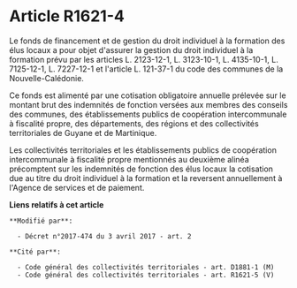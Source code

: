 # Article R1621-4

Le fonds de financement et de gestion du droit individuel à la formation des élus locaux a pour objet d'assurer la gestion du
droit individuel à la formation prévu par les articles L. 2123-12-1, L. 3123-10-1, L. 4135-10-1, L. 7125-12-1, L. 7227-12-1
et l'article L. 121-37-1 du code des communes de la Nouvelle-Calédonie. 

Ce fonds est alimenté par une cotisation obligatoire annuelle prélevée sur le montant brut des indemnités de fonction versées
aux membres des conseils des communes, des établissements publics de coopération intercommunale à fiscalité propre, des
départements, des régions et des collectivités territoriales de Guyane et de Martinique. 

Les collectivités territoriales et les établissements publics de coopération intercommunale à fiscalité propre mentionnés au
deuxième alinéa précomptent sur les indemnités de fonction des élus locaux la cotisation due au titre du droit individuel à
la formation et la reversent annuellement             à l'Agence de services et de paiement.

**Liens relatifs à cet article**

	**Modifié par**:

	  - Décret n°2017-474 du 3 avril 2017 - art. 2

	**Cité par**:

	  - Code général des collectivités territoriales - art. D1881-1 (M)
	  - Code général des collectivités territoriales - art. R1621-5 (V)
